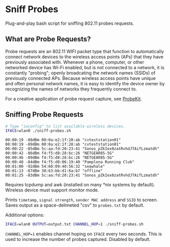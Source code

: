 # Sniff Probes

Plug-and-play bash script for sniffing 802.11 probes requests. 

## What are Probe Requests?

Probe requests are an 802.11 WIFI packet type that function to automatically connect network devices to the wireless access points (APs) that they have previously associated with. Whenever a phone, computer, or other networked device has Wi-Fi enabled, but is not connected to a network, it is constantly "probing"; openly broadcating the network names (SSIDs) of previously connected APs. Because wireless access points have unique and often personal network names, it is easy to identify the device owner by recognizing the names of networks they frequently connect to.

For a creative application of probe request capture, see [ProbeKit](https://github.com/brannondorsey/ProbeKit). 

## Sniffing Probe Requests

```bash
# Type "iwconfig" to list available wireless devices.
IFACE=wlan0 ./sniff-probes.sh
```

```
00:00:19 -88dBm 00:0a:e2:1f:28:ab "cvteststation01"
00:00:19 -89dBm 00:0a:e2:1f:28:ab "cvteststation01"
00:00:22 -85dBm 5c:aa:fd:20:23:41 "Sonos_pZkIex0zatRvhdJTAifLzmatdh"
00:00:42 -86dBm f4:f5:d8:28:bc:26 "NETGEAR85-5G"
00:00:46 -89dBm f4:f5:d8:28:bc:26 "NETGEAR85-5G"
00:00:48 -84dBm f4:f5:d8:06:19:40 "Pamplona Running Club"
00:01:00 -92dBm 54:60:09:40:56:32 "seawhale"
00:01:13 -87dBm 38:63:bb:d1:6a:b7 "offline"
00:01:25 -83dBm 5c:aa:fd:20:23:41 "Sonos_pZkIex0zatRvhdJTAifLzmatdh"
```
Requires tcpdump and awk (installed on many *nix systems by default). Wireless device must support monitor mode.

Prints `timetamp`, `signal strength`, `sender MAC address` and `SSID` to screen. Saves output as a space-delimeted "csv" to `probes.txt` by default.

Additional options:

```bash
IFACE=wlan0 OUTPUT=output.txt CHANNEL_HOP=1 ./sniff-probes.sh
```

`CHANNEL_HOP=1` enables channel hoping on `IFACE` every two seconds. This is used to increase the number of probes captured. Disabled by default.
